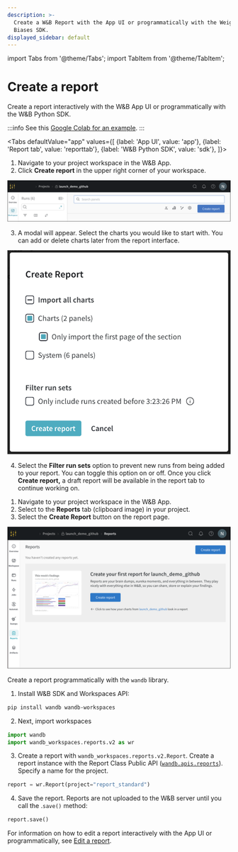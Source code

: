 ```yaml
---
description: >-
  Create a W&B Report with the App UI or programmatically with the Weights &
  Biases SDK.
displayed_sidebar: default
---
```

import Tabs from '@theme/Tabs';
import TabItem from '@theme/TabItem';

# Create a report

<head>
  <title>Create a W&B Report</title>
</head>

Create a report interactively with the W&B App UI or programmatically with the W&B Python SDK.

:::info
See this [Google Colab for an example](https://colab.research.google.com/github/wandb/examples/blob/master/colabs/intro/Report_API_Quickstart.ipynb).
:::

<Tabs
  defaultValue="app"
  values={[
    {label: 'App UI', value: 'app'},
    {label: 'Report tab', value: 'reporttab'},
    {label: 'W&B Python SDK', value: 'sdk'},
  ]}>
  <TabItem value="app">

1. Navigate to your project workspace in the W&B App.
2. Click **Create report** in the upper right corner of your workspace.

![](/images/reports/create_a_report_button.png)

3. A modal will appear. Select the charts you would like to start with. You can add or delete charts later from the report interface.

![](/images/reports/create_a_report_modal.png)

4. Select the **Filter run sets** option to prevent new runs from being added to your report. You can toggle this option on or off. Once you click **Create report,** a draft report will be available in the report tab to continue working on.


  </TabItem>
  <TabItem value="reporttab">

1. Navigate to your project workspace in the W&B App.
2. Select to the **Reports** tab (clipboard image) in your project.
3. Select the **Create Report** button on the report page. 

![](/images/reports/create_report_button.png)
  </TabItem>
  <TabItem value="sdk">

Create a report programmatically with the `wandb` library. 

1. Install W&B SDK and Workspaces API:
```bash
pip install wandb wandb-workspaces
```
2. Next, import workspaces
```python
import wandb
import wandb_workspaces.reports.v2 as wr
```
3. Create a report with `wandb_workspaces.reports.v2.Report`. Create a report instance with the Report Class Public API ([`wandb.apis.reports`](https://docs.wandb.ai/ref/python/public-api/api#reports)). Specify a name for the project.


```python
report = wr.Report(project="report_standard")
```

4. Save the report. Reports are not uploaded to the W&B server until you call the .`save()` method:

```python
report.save()
```

For information on how to edit a report interactively with the App UI or programmatically, see [Edit a report](https://docs.wandb.ai/guides/reports/edit-a-report).
  </TabItem>
</Tabs>
